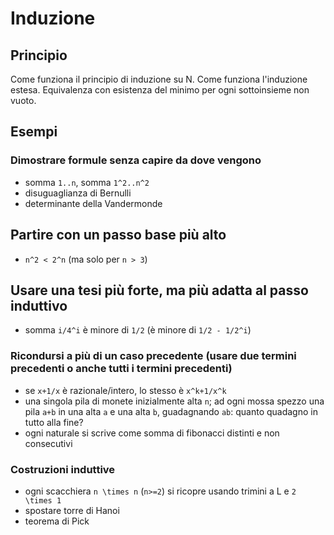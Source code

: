 # Induzione

## Principio

Come funziona il principio di induzione su N.
Come funziona l'induzione estesa.
Equivalenza con esistenza del minimo per ogni sottoinsieme non vuoto.


## Esempi

### Dimostrare formule senza capire da dove vengono

- somma `1..n`, somma `1^2..n^2`
- disuguaglianza di Bernulli
- determinante della Vandermonde


## Partire con un passo base più alto

- `n^2 < 2^n` (ma solo per `n > 3`)


## Usare una tesi più forte, ma più adatta al passo induttivo

- somma `i/4^i` è minore di `1/2` (è minore di `1/2 - 1/2^i`)


### Ricondursi a più di un caso precedente (usare due termini precedenti o anche tutti i termini precedenti)

- se `x+1/x` è razionale/intero, lo stesso è `x^k+1/x^k`
- una singola pila di monete inizialmente alta `n`; ad ogni mossa spezzo una pila `a+b` in una alta `a` e una alta `b`, guadagnando `ab`: quanto quadagno in tutto alla fine?
- ogni naturale si scrive come somma di fibonacci distinti e non consecutivi


### Costruzioni induttive

- ogni scacchiera `n \times n` (`n>=2`) si ricopre usando trimini a L e `2 \times 1`
- spostare torre di Hanoi
- teorema di Pick


